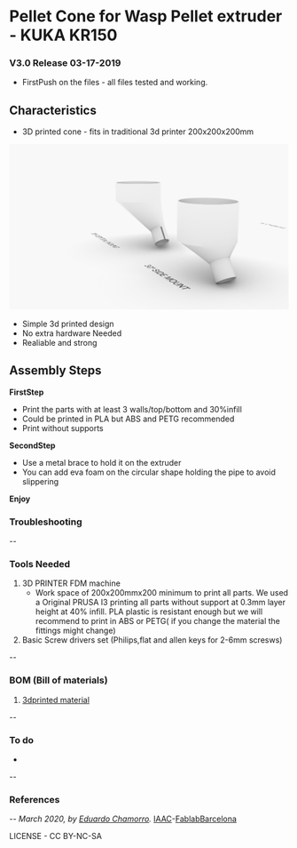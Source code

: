 # Pellet Cone for Wasp Pellet extruder - KUKA KR150

### V3.0 Release 03-17-2019
- FirstPush on the files - all files tested and working.

## Characteristics

- 3D printed cone - fits in traditional 3d printer 200x200x200mm


![](img/cone.png)


* Simple 3d printed design
* No extra hardware Needed
* Realiable and strong

## Assembly Steps

**FirstStep**

- Print the parts with at least 3 walls/top/bottom and 30%infill
- Could be printed in PLA but ABS and PETG recommended
- Print without supports

**SecondStep**

- Use a metal brace to hold it on the extruder
- You can add eva foam on the circular shape holding the pipe to avoid slippering

**Enjoy**



### Troubleshooting

--

### Tools Needed

1. 3D PRINTER FDM machine
	* Work space of 200x200mmx200 minimum to print all parts. We used a Original PRUSA I3 printing all parts without support at 0.3mm layer height at 40% infill. PLA plastic is resistant enough but we will recommend to print in ABS or PETG( if you change the material the fittings might change)
2. Basic Screw drivers set (Philips,flat and allen keys for 2-6mm scresws)

--
### BOM (Bill of materials)

1. [3dprinted material]()

--

### To do

*
--

### References


--
*March 2020, by [Eduardo Chamorro](http://eduardochamorro.github.io/beansreels/index.html).*
[IAAC](https://iaac.net/)-[FablabBarcelona](https://fablabbcn.org/)

LICENSE - CC BY-NC-SA
